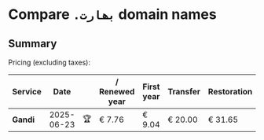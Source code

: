 # Compare `.بھارت` domain names

## Summary

Pricing (excluding taxes):

| Service | Date |  | / Renewed year | First year | Transfer | Restoration |
|--|--|--|--|--|--|--|
| **Gandi** | 2025-06-23 | 🏆 | € 7.76 | € 9.04 | € 20.00 | € 31.65 |
